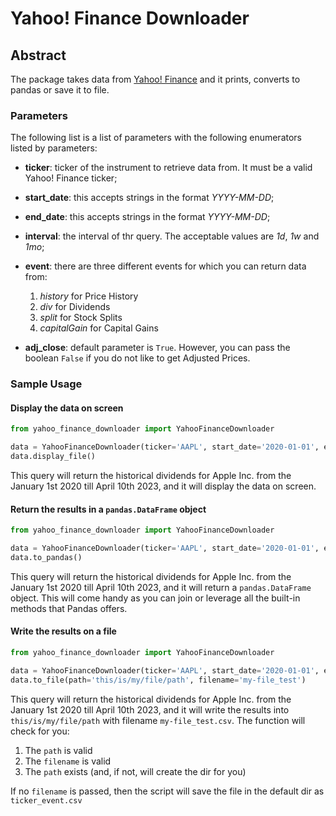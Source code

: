 # Yahoo! Finance Downloader

## Abstract

The package takes data from [Yahoo! Finance](https://finance.yahoo.com) and it prints, converts to pandas or save it to
file.

### Parameters

The following list is a list of parameters with the following enumerators listed by parameters:

- **ticker**: ticker of the instrument to retrieve data from. It must be a valid Yahoo! Finance ticker;
- **start_date**: this accepts strings in the format _YYYY-MM-DD_;
- **end_date**: this accepts strings in  the format _YYYY-MM-DD_;
- **interval**: the interval of thr query. The acceptable values are _1d_, _1w_ and _1mo_;
- **event**: there are three different events for which you can return data from:

  1. _history_ for Price History
  2. _div_ for Dividends
  3. _split_ for Stock Splits
  4. _capitalGain_ for Capital Gains

- **adj_close**: default parameter is `True`. However, you can pass the boolean `False` if you do not like to get
Adjusted Prices.
  
### Sample Usage

#### Display the data on screen

```python
from yahoo_finance_downloader import YahooFinanceDownloader

data = YahooFinanceDownloader(ticker='AAPL', start_date='2020-01-01', end_date='2023-04-10', events='div')
data.display_file()
```

This query will return the historical dividends for Apple Inc. from the January 1st 2020 till April 10th 2023, and it 
will display the data on screen.

#### Return the results in a `pandas.DataFrame` object

```python
from yahoo_finance_downloader import YahooFinanceDownloader

data = YahooFinanceDownloader(ticker='AAPL', start_date='2020-01-01', end_date='2023-04-10', events='div')
data.to_pandas()
```

This query will return the historical dividends for Apple Inc. from the January 1st 2020 till April 10th 2023, and it 
will return a `pandas.DataFrame` object. This will come handy as you can join or leverage all the built-in methods that
Pandas offers.

#### Write the results on a file

```python
from yahoo_finance_downloader import YahooFinanceDownloader

data = YahooFinanceDownloader(ticker='AAPL', start_date='2020-01-01', end_date='2023-04-10', events='div')
data.to_file(path='this/is/my/file/path', filename='my-file_test')
```
This query will return the historical dividends for Apple Inc. from the January 1st 2020 till April 10th 2023, and it 
will write the results into `this/is/my/file/path` with filename `my-file_test.csv`. The function will check for you:

1. The `path` is valid
2. The `filename` is valid
3. The `path` exists (and, if not, will create the dir for you)

If no `filename` is passed, then the script will save the file in the default dir as `ticker_event.csv`
